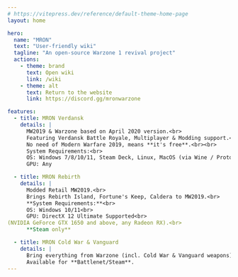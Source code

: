 ```yaml
---
# https://vitepress.dev/reference/default-theme-home-page
layout: home

hero:
  name: "MRON"
  text: "User-friendly wiki"
  tagline: "An open-source Warzone 1 revival project"
  actions:
    - theme: brand
      text: Open wiki
      link: /wiki
    - theme: alt
      text: Return to the website
      link: https://discord.gg/mronwarzone

features:
  - title: MRON Verdansk
    details: |
      MW2019 & Warzone based on April 2020 version.<br>
      Featuring Verdansk Battle Royale, Multiplayer & Modding support.<br>
      No need of Modern Warfare 2019, means **it's free**.<br><br>
      System Requirements:<br>
      OS: Windows 7/8/10/11, Steam Deck, Linux, MacOS (via Wine / Proton)<br>
      GPU: Any  

  - title: MRON Rebirth
    details: |
      Modded Retail MW2019.<br>
      Brings Rebirth Island, Fortune's Keep, Caldera to MW2019.<br>
      **System Requirements:**<br>
      OS: Windows 10/11<br>
      GPU: DirectX 12 Ultimate Supported<br>
(NVIDIA GeForce GTX 1650 and above, any Radeon RX).<br>
      **Steam only**

  - title: MRON Cold War & Vanguard
    details: |
      Bring everything from Warzone (incl. Cold War & Vanguard weapons) to MW2019.<br>
      Available for **Battlenet/Steam**.
---
```

